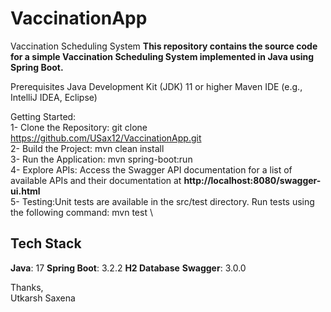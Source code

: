 # VaccinationApp

Vaccination Scheduling System
**This repository contains the source code for a simple Vaccination Scheduling System implemented in Java using Spring Boot.**

Prerequisites
Java Development Kit (JDK) 11 or higher
Maven
IDE (e.g., IntelliJ IDEA, Eclipse)

Getting Started:  
1- Clone the Repository: git clone https://github.com/USax12/VaccinationApp.git \
2- Build the Project: mvn clean install \
3- Run the Application: mvn spring-boot:run \
4- Explore APIs: Access the Swagger API documentation for a list of available APIs and their documentation at **http://localhost:8080/swagger-ui.html** \
5- Testing:Unit tests are available in the src/test directory. Run tests using the following command: mvn test \

## Tech Stack
 **Java**: 17
 **Spring Boot**: 3.2.2
 **H2 Database**
 **Swagger**: 3.0.0

 Thanks, \
 Utkarsh Saxena
